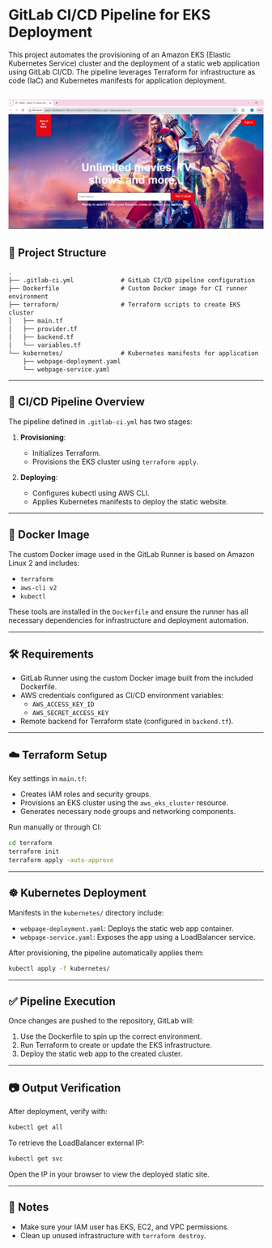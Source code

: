 # GitLab CI/CD Pipeline for EKS Deployment

This project automates the provisioning of an Amazon EKS (Elastic Kubernetes Service) cluster and the deployment of a static web application using GitLab CI/CD. The pipeline leverages Terraform for infrastructure as code (IaC) and Kubernetes manifests for application deployment.

![App](result.png)
---

## 📁 Project Structure

```
.
├── .gitlab-ci.yml             # GitLab CI/CD pipeline configuration
├── Dockerfile                 # Custom Docker image for CI runner environment
├── terraform/                 # Terraform scripts to create EKS cluster
│   ├── main.tf
│   ├── provider.tf
│   ├── backend.tf
│   └── variables.tf
└── kubernetes/                # Kubernetes manifests for application
    ├── webpage-deployment.yaml
    └── webpage-service.yaml
```

---

## 🚀 CI/CD Pipeline Overview

The pipeline defined in `.gitlab-ci.yml` has two stages:

1. **Provisioning**:
   - Initializes Terraform.
   - Provisions the EKS cluster using `terraform apply`.

2. **Deploying**:
   - Configures kubectl using AWS CLI.
   - Applies Kubernetes manifests to deploy the static website.

---

## 🐳 Docker Image

The custom Docker image used in the GitLab Runner is based on Amazon Linux 2 and includes:

- `terraform`
- `aws-cli v2`
- `kubectl`

These tools are installed in the `Dockerfile` and ensure the runner has all necessary dependencies for infrastructure and deployment automation.

---

## 🛠️ Requirements

- GitLab Runner using the custom Docker image built from the included Dockerfile.
- AWS credentials configured as CI/CD environment variables:
  - `AWS_ACCESS_KEY_ID`
  - `AWS_SECRET_ACCESS_KEY`
- Remote backend for Terraform state (configured in `backend.tf`).

---

## ☁️ Terraform Setup

Key settings in `main.tf`:
- Creates IAM roles and security groups.
- Provisions an EKS cluster using the `aws_eks_cluster` resource.
- Generates necessary node groups and networking components.

Run manually or through CI:

```bash
cd terraform
terraform init
terraform apply -auto-approve
```

---

## ☸️ Kubernetes Deployment

Manifests in the `kubernetes/` directory include:

- `webpage-deployment.yaml`: Deploys the static web app container.
- `webpage-service.yaml`: Exposes the app using a LoadBalancer service.

After provisioning, the pipeline automatically applies them:

```bash
kubectl apply -f kubernetes/
```

---

## ✅ Pipeline Execution

Once changes are pushed to the repository, GitLab will:

1. Use the Dockerfile to spin up the correct environment.
2. Run Terraform to create or update the EKS infrastructure.
3. Deploy the static web app to the created cluster.

---

## 📷 Output Verification

After deployment, verify with:

```bash
kubectl get all
```

To retrieve the LoadBalancer external IP:

```bash
kubectl get svc
```

Open the IP in your browser to view the deployed static site.

---

## 📌 Notes

- Make sure your IAM user has EKS, EC2, and VPC permissions.
- Clean up unused infrastructure with `terraform destroy`.
